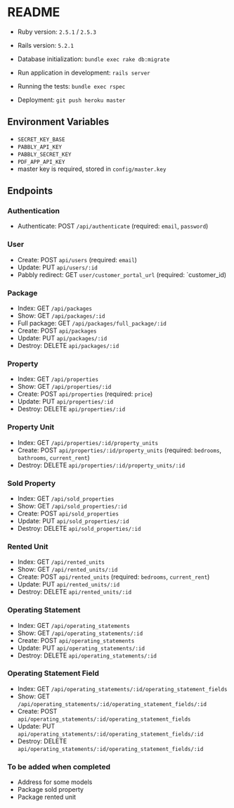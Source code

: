 # README

* Ruby version: `2.5.1` / `2.5.3`

* Rails version: `5.2.1`

* Database initialization: `bundle exec rake db:migrate`

* Run application in development: `rails server`

* Running the tests: `bundle exec rspec`

* Deployment: `git push heroku master`

## Environment Variables
* `SECRET_KEY_BASE`
* `PABBLY_API_KEY`
* `PABBLY_SECRET_KEY`
* `PDF_APP_API_KEY`
* master key is required, stored in `config/master.key`

## Endpoints

### Authentication
* Authenticate: POST `/api/authenticate` (required: `email`, `password`)

### User
* Create: POST `api/users` (required: `email`)
* Update: PUT `api/users/:id`
* Pabbly redirect: GET `user/customer_portal_url` (required: `customer_id)

### Package
* Index: GET `/api/packages` 
* Show: GET `/api/packages/:id`
* Full package: GET `/api/packages/full_package/:id`
* Create: POST `api/packages`
* Update: PUT `api/packages/:id`
* Destroy: DELETE `api/packages/:id`

### Property
* Index: GET `/api/properties` 
* Show: GET `/api/properties/:id`
* Create: POST `api/properties` (required: `price`)
* Update: PUT `api/properties/:id`
* Destroy: DELETE `api/properties/:id`

### Property Unit
* Index: GET `/api/properties/:id/property_units` 
* Create: POST `api/properties/:id/property_units` (required: `bedrooms`, `bathrooms`, `current_rent`)
* Destroy: DELETE `api/properties/:id/property_units/:id`

### Sold Property
* Index: GET `/api/sold_properties` 
* Show: GET `/api/sold_properties/:id`
* Create: POST `api/sold_properties`
* Update: PUT `api/sold_properties/:id`
* Destroy: DELETE `api/sold_properties/:id`

### Rented Unit
* Index: GET `/api/rented_units` 
* Show: GET `/api/rented_units/:id`
* Create: POST `api/rented_units` (required: `bedrooms`, `current_rent`)
* Update: PUT `api/rented_units/:id`
* Destroy: DELETE `api/rented_units/:id`

### Operating Statement
* Index: GET `/api/operating_statements` 
* Show: GET `/api/operating_statements/:id`
* Create: POST `api/operating_statements`
* Update: PUT `api/operating_statements/:id`
* Destroy: DELETE `api/operating_statements/:id`

### Operating Statement Field
* Index: GET `/api/operating_statements/:id/operating_statement_fields` 
* Show: GET `/api/operating_statements/:id/operating_statement_fields/:id`
* Create: POST `api/operating_statements/:id/operating_statement_fields`
* Update: PUT `api/operating_statements/:id/operating_statement_fields/:id`
* Destroy: DELETE `api/operating_statements/:id/operating_statement_fields/:id`

### To be added when completed
* Address for some models
* Package sold property
* Package rented unit



